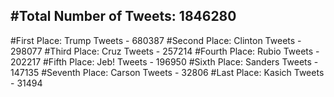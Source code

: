#Total Number of Tweets: 1846280 
---
#First Place: Trump Tweets - 680387
#Second Place: Clinton Tweets - 298077
#Third Place: Cruz Tweets - 257214
#Fourth Place: Rubio Tweets - 202217
#Fifth Place: Jeb! Tweets - 196950
#Sixth Place: Sanders Tweets - 147135
#Seventh Place: Carson Tweets - 32806
#Last Place: Kasich Tweets - 31494
